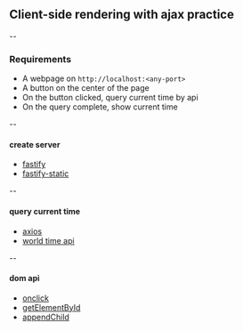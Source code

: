 ## Client-side rendering with ajax practice

--

### Requirements

- A webpage on `http://localhost:<any-port>`
- A button on the center of the page
- On the button clicked, query current time by api
- On the query complete, show current time

--

#### create server

- [fastify](https://www.npmjs.com/package/fastify)
- [fastify-static](https://www.npmjs.com/package/@fastify/static)

--

#### query current time

- [axios](https://www.npmjs.com/package/axios)
- [world time api ](http://worldtimeapi.org/api/timezone/Asia/Taipei)

--

#### dom api

- [onclick](https://www.w3schools.com/jsref/event_onclick.asp)
- [getElementById](https://www.w3schools.com/jsref/met_document_getelementbyid.asp)
- [appendChild](https://www.w3schools.com/jsref/met_node_appendchild.asp)
